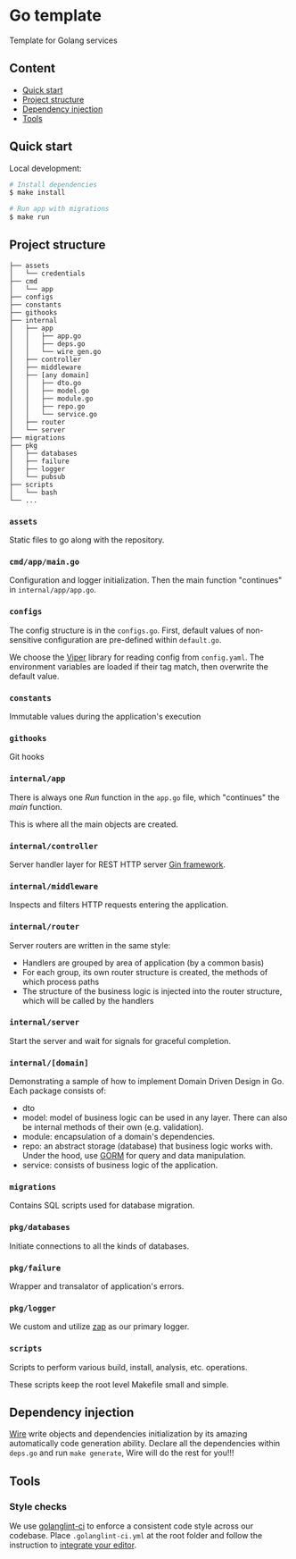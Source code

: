 # Go template

Template for Golang services

## Content

- [Quick start](#quick-start)
- [Project structure](#project-structure)
- [Dependency injection](#dependency-injection)
- [Tools](#tools)

## Quick start

Local development:

```sh
# Install dependencies
$ make install

# Run app with migrations
$ make run
```

## Project structure

```shell
├── assets
│   └── credentials
├── cmd
│   └── app
├── configs
├── constants
├── githooks
├── internal
│   ├── app
│   │   ├── app.go
│   │   ├── deps.go
│   │   └── wire_gen.go
│   ├── controller
│   ├── middleware
│   ├── [any domain]
│   │   ├── dto.go
│   │   ├── model.go
│   │   ├── module.go
│   │   ├── repo.go
│   │   └── service.go
│   ├── router
│   └── server
├── migrations
├── pkg
│   ├── databases
│   ├── failure
│   ├── logger
│   └── pubsub
├── scripts
│   └── bash
└── ...
```

### `assets`

Static files to go along with the repository.

### `cmd/app/main.go`

Configuration and logger initialization. Then the main function "continues" in
`internal/app/app.go`.

### `configs`

The config structure is in the `configs.go`.
First, default values of non-sensitive configuration are pre-defined within `default.go`.

We choose the [Viper](https://github.com/spf13/viper) library for reading config from `config.yaml`.
The environment variables are loaded if their tag match, then overwrite the default value.

### `constants`

Immutable values during the application's execution

### `githooks`

Git hooks

### `internal/app`

There is always one _Run_ function in the `app.go` file, which "continues" the _main_ function.

This is where all the main objects are created.

### `internal/controller`

Server handler layer for REST HTTP server [Gin framework](https://github.com/gin-gonic/gin).

### `internal/middleware`

Inspects and filters HTTP requests entering the application.

### `internal/router`

Server routers are written in the same style:

- Handlers are grouped by area of application (by a common basis)
- For each group, its own router structure is created, the methods of which process paths
- The structure of the business logic is injected into the router structure, which will be called by the handlers

### `internal/server`

Start the server and wait for signals for graceful completion.

### `internal/[domain]`

Demonstrating a sample of how to implement Domain Driven Design in Go.
Each package consists of:

- dto
- model: model of business logic can be used in any layer. There can also be internal methods of their own (e.g. validation).
- module: encapsulation of a domain's dependencies.
- repo: an abstract storage (database) that business logic works with. Under the hood, use [GORM](https://gorm.io/docs/index.html) for query and data manipulation.
- service: consists of business logic of the application.

### `migrations`

Contains SQL scripts used for database migration.

### `pkg/databases`

Initiate connections to all the kinds of databases.

### `pkg/failure`

Wrapper and transalator of application's errors.

### `pkg/logger`

We custom and utilize [zap](https://github.com/uber-go/zap) as our primary logger.

### `scripts`

Scripts to perform various build, install, analysis, etc. operations.

These scripts keep the root level Makefile small and simple.

## Dependency injection

[Wire](https://github.com/google/wire) write objects and dependencies initialization by its amazing automatically code generation ability.
Declare all the dependencies within `deps.go` and run `make generate`, Wire will do the rest for you!!!

## Tools

### Style checks

We use [golanglint-ci](https://golangci-lint.run/) to enforce a consistent code style across our codebase.
Place `.golanglint-ci.yml` at the root folder and follow the instruction to [integrate your editor](https://golangci-lint.run/usage/integrations/).
